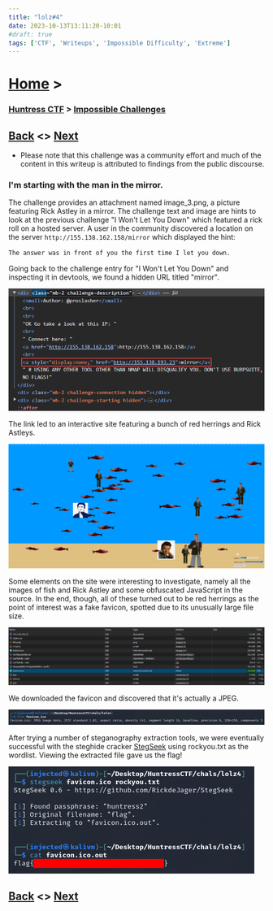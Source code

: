 ```yaml
---
title: "lolz#4"
date: 2023-10-13T13:11:20-10:01
#draft: true
tags: ['CTF', 'Writeups', 'Impossible Difficulty', 'Extreme']
---
```

# [Home](https://jjolley91.github.io/blog/) >

###  [Huntress CTF](https://jjolley91.github.io/blog/huntress_ctf_2023) >  [Impossible Challenges](https://jjolley91.github.io/blog/huntress_ctf_2023/3.Hard/)

## [Back](https://jjolley91.github.io/blog/huntress_ctf_2023/4.Impossible/lolz3)  <> [Next](https://jjolley91.github.io/blog/huntress_ctf_2023/4.Impossible/lolz5) 

* Please note that this challenge was a community effort and much of the content in this writeup is attributed to findings from the public discourse.

### I'm starting with the man in the mirror.

The challenge provides an attachment named image_3.png, a picture featuring Rick Astley in a mirror. The challenge text and image are hints to look at the previous challenge "I Won't Let You Down" which featured a rick roll on a hosted server. A user in the community discovered a location on the server `http://155.138.162.158/mirror` which displayed the hint:

```txt
The answer was in front of you the first time I let you down.
```

Going back to the challenge entry for "I Won't Let You Down" and inspecting it in devtools, we found a hidden URL titled "mirror".

![lolz4_1](https://github.com/jjolley91/blog/blob/main/static/Huntress_CTF_2023/lolz4_1.png?raw=true)


The link led to an interactive site featuring a bunch of red herrings and Rick Astleys.

![lolz4_2](https://github.com/jjolley91/blog/blob/main/static/Huntress_CTF_2023/lolz4_2.png?raw=true)

Some elements on the site were interesting to investigate, namely all the images of fish and Rick Astley and some obfuscated JavaScript in the source. In the end, though, all of these turned out to be red herrings as the point of interest was a fake favicon, spotted due to its unusually large file size.

![lolz4_3](https://github.com/jjolley91/blog/blob/main/static/Huntress_CTF_2023/lolz4_3.png?raw=true)

We downloaded the favicon and discovered that it's actually a JPEG.

![lolz4_4](https://github.com/jjolley91/blog/blob/main/static/Huntress_CTF_2023/lolz4_4.png?raw=true)

After trying a number of steganography extraction tools, we were eventually successful with the steghide cracker [StegSeek](https://github.com/RickdeJager/StegSeek) using rockyou.txt as the wordlist. Viewing the extracted file gave us the flag!

![lolz4_5](https://github.com/jjolley91/blog/blob/main/static/Huntress_CTF_2023/lolz4_5.png?raw=true)

## [Back](https://jjolley91.github.io/blog/huntress_ctf_2023/4.Impossible/lolz3)  <> [Next](https://jjolley91.github.io/blog/huntress_ctf_2023/4.Impossible/lolz5) 